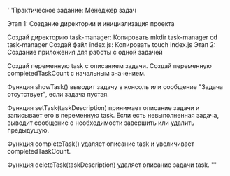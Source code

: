 '''Практическое задание: Менеджер задач

Этап 1: Создание директории и инициализация проекта

Создай директорию task-manager:
Копировать
mkdir task-manager
cd task-manager
Создай файл index.js:
Копировать
touch index.js
Этап 2: Создание приложения для работы с одной задачей

Создай переменную task с описанием задачи.
Создай переменную completedTaskCount с начальным значением.


Функция showTask() выводит задачу в консоль или сообщение "Задача отсутствует", если задача пустая.

Функция setTask(taskDescription) принимает описание задачи и записывает его в переменную task. Если есть невыполненная задача, выводит сообщение о необходимости завершить или удалить предыдущую.

Функция completeTask() удаляет описание task и увеличивает completedTaskCount.

Функция deleteTask(taskDescription) удаляет описание задачи task.
'''



